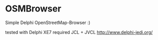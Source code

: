 # OSMBrowser
Simple Delphi OpenStreetMap-Browser :)

tested with Delphi XE7
required JCL + JVCL http://www.delphi-jedi.org/ 
